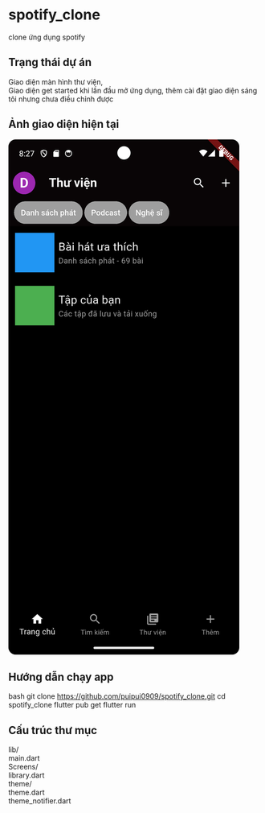 # spotify_clone

clone ứng dụng spotify

## Trạng thái dự án

Giao diện màn hình thư viện, <br>
Giao diện get started khi lần đầu mở ứng dụng, thêm cài đặt giao diện sáng tôi nhưng chưa điều chỉnh được

## Ảnh giao diện hiện tại

![Screenshot_20250728_202751.png](test/Screenshot_20250728_202751.png)

## Hướng dẫn chạy app

bash
    git clone https://github.com/puipui0909/spotify_clone.git
    cd spotify_clone
    flutter pub get
    flutter run

## Cấu trúc thư mục
lib/ <br>
    main.dart <br>
    Screens/ <br>
        library.dart <br>
    theme/ <br>
        theme.dart<br>
        theme_notifier.dart<br>